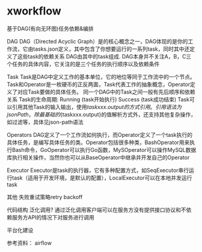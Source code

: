 # xworkflow

基于DAG(有向无环图)任务依赖&编排

DAG
DAG（Directed Acyclic Graph）是的核心概念之一，DAG体现的是你的工作流，它由tasks.json定义，其中包含了你想要运行的一系列task，同时其中还定义了这些task的依赖关系 DAG由其中的task组成. DAG本身并不关注A，B，C三个任务的具体内容，它关注的是三个任务的执行顺序以及依赖条件

Task
Task是DAG中定义工作的基本单位，它的地位等同于工作流中的一个节点。Task和Operator是一枚硬币的正反两面，Task代表工作的抽象概念，Operator定义了对应Task要做的具体任务。 同一个DAG中的Task之间一般有先后顺序和依赖关系 Task的生命周期: Running (task开始执行) Success (task成功结束) Task可以引用其他Task的输入输出，使用${taskxxx.output}的方式引用。引用语法为jsonPath，除最基础的${taskxxx.output}的值解析方式外，还支持其他复杂操作，如过滤等，具体见json-path语法

Operators
DAG定义了一个工作流如何执行，而Operator定义了一个task执行的具体任务，是编写具体任务的类。Operator包括很多种类，BashOperator用来执行Bash命令，GoOperator可以执行Go函数，MySOperator可以操作MySQL数据库执行相关操作，当然你也可以从BaseOperator中继承并开发自己的Operator

Executor
Executor是task的执行器，它有多种配置方式，如SeqExecutor串行运行task（适用于开发环境，是默认的配置），LocalExecutor可以在本地并发运行task

其他
失败重试策略retry backoff

代码结构
泛化调用? 通过泛化调用客户端可以在服务方没有提供接口协议和不依赖服务方API的情况下对服务进行调用

平台化建设

参考资料： airflow
